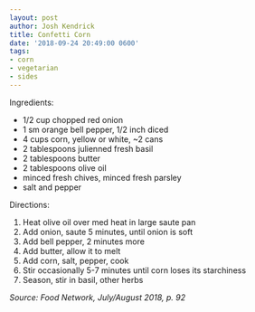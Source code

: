 ```yaml
---
layout: post
author: Josh Kendrick
title: Confetti Corn
date: '2018-09-24 20:49:00 0600'
tags:
- corn
- vegetarian
- sides
---
```


Ingredients:
* 1/2 cup chopped red onion
* 1 sm orange bell pepper, 1/2 inch diced
* 4 cups corn, yellow or white, ~2 cans
* 2 tablespoons julienned fresh basil
* 2 tablespoons butter
* 2 tablespoons olive oil
* minced fresh chives, minced fresh parsley
* salt and pepper

Directions:
1. Heat olive oil over med heat in large saute pan
2. Add onion, saute 5 minutes, until onion is soft
3. Add bell pepper, 2 minutes more
4. Add butter, allow it to melt
5. Add corn, salt, pepper, cook
6. Stir occasionally 5-7 minutes until corn loses its starchiness
7. Season, stir in basil, other herbs

*Source: Food Network, July/August 2018, p. 92*